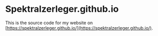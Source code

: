 # Spektralzerleger.github.io

This is the source code for my website on [https://spektralzerleger.github.io/](https://spektralzerleger.github.io/).
